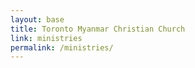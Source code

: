```yaml
---
layout: base
title: Toronto Myanmar Christian Church
link: ministries
permalink: /ministries/
---
```



